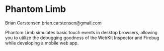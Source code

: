 Phantom Limb
============

Brian Carstensen <brian.carstensen@gmail.com>

Phantom Limb simulates basic touch events in desktop browsers, allowing you to utilize the debugging goodness of the WebKit Inspector and Firebug while developing a mobile web app.